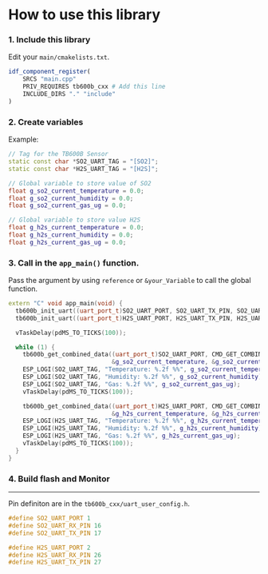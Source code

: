 # How to use this library
### 1. Include this library
Edit your `main/cmakelists.txt`.

```cmake
idf_component_register(
    SRCS "main.cpp"
    PRIV_REQUIRES tb600b_cxx # Add this line
    INCLUDE_DIRS "." "include"
)
```

### 2. Create variables
Example:
```cpp
// Tag for the TB600B Sensor
static const char *SO2_UART_TAG = "[SO2]";
static const char *H2S_UART_TAG = "[H2S]";

// Global variable to store value of SO2
float g_so2_current_temperature = 0.0;
float g_so2_current_humidity = 0.0;
float g_so2_current_gas_ug = 0.0;

// Global variable to store value H2S
float g_h2s_current_temperature = 0.0;
float g_h2s_current_humidity = 0.0;
float g_h2s_current_gas_ug = 0.0;
```

### 3. Call in the `app_main()` function.
Pass the argument by using `reference` or `&your_Variable` to call the global function.
```cpp
extern "C" void app_main(void) {
  tb600b_init_uart((uart_port_t)SO2_UART_PORT, SO2_UART_TX_PIN, SO2_UART_RX_PIN, UART_BAUD_RATE, SO2_UART_TAG);
  tb600b_init_uart((uart_port_t)H2S_UART_PORT, H2S_UART_TX_PIN, H2S_UART_RX_PIN, UART_BAUD_RATE, H2S_UART_TAG);

  vTaskDelay(pdMS_TO_TICKS(100));

  while (1) {
    tb600b_get_combined_data((uart_port_t)SO2_UART_PORT, CMD_GET_COMBINED_DATA, sizeof(CMD_GET_COMBINED_DATA), SO2_UART_TAG,
                             &g_so2_current_temperature, &g_so2_current_humidity, &g_so2_current_gas_ug);
    ESP_LOGI(SO2_UART_TAG, "Temperature: %.2f %%", g_so2_current_temperature);
    ESP_LOGI(SO2_UART_TAG, "Humidity: %.2f %%", g_so2_current_humidity);
    ESP_LOGI(SO2_UART_TAG, "Gas: %.2f %%", g_so2_current_gas_ug);
    vTaskDelay(pdMS_TO_TICKS(100));

    tb600b_get_combined_data((uart_port_t)H2S_UART_PORT, CMD_GET_COMBINED_DATA, sizeof(CMD_GET_COMBINED_DATA), H2S_UART_TAG,
                             &g_h2s_current_temperature, &g_h2s_current_humidity, &g_h2s_current_gas_ug);
    ESP_LOGI(H2S_UART_TAG, "Temperature: %.2f %%", g_h2s_current_temperature);
    ESP_LOGI(H2S_UART_TAG, "Humidity: %.2f %%", g_h2s_current_humidity);
    ESP_LOGI(H2S_UART_TAG, "Gas: %.2f %%", g_h2s_current_gas_ug);
    vTaskDelay(pdMS_TO_TICKS(100));
  }
}
```

### 4. Build flash and Monitor

---
Pin definiton are in the `tb600b_cxx/uart_user_config.h`. 

```cpp
#define SO2_UART_PORT 1
#define SO2_UART_RX_PIN 16
#define SO2_UART_TX_PIN 17

#define H2S_UART_PORT 2
#define H2S_UART_RX_PIN 26
#define H2S_UART_TX_PIN 27
```